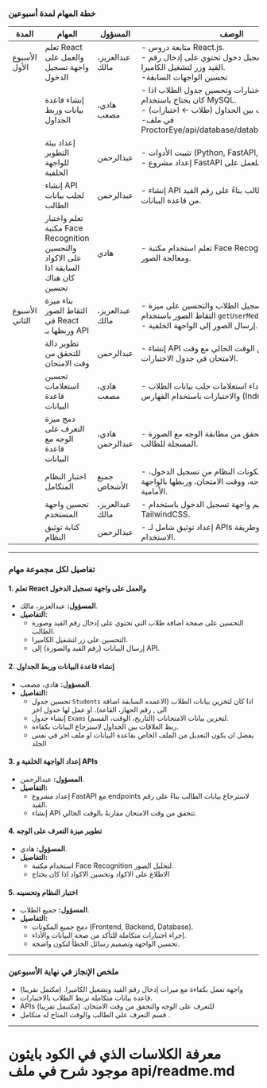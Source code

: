 ### **خطة المهام لمدة أسبوعين**

| **المدة**      | **المهام**                                                                          | **المسؤول**     | **الوصف**                                                                                                                                                                             |
| -------------- | ----------------------------------------------------------------------------------- | --------------- | ------------------------------------------------------------------------------------------------------------------------------------------------------------------------------------- |
| الأسبوع الأول  | تعلم React والعمل على واجهة تسجيل الدخول                                            | عبدالعزيز، مالك | - متابعة دروس React.js. <br> - تحسين صفحة تسجيل دخول تحتوي على إدخال رقم القيد وزر لتشغيل الكاميرا. <br> -تحسين الواجهات السابقة                                                      |
|                | إنشاء قاعدة بيانات وربط الجداول                                                     | هادي، مصعب      | - إنشاء جداول الاختبارات وتحسين جدول الطلاب اذا كان يحتاج باستخدام MySQL. <br> - ربط العلاقات بين الجداول (طلاب ← اختبارات) <br> -في ملف ProctorEye/api/database/database_manager.py. |
|                | إعداد بيئة التطوير للواجهة الخلفية                                                  | عبدالرحمن       | - تثبيت الأدوات (Python, FastAPI, MySQL). <br> - إعداد مشروع FastAPI للعمل على APIs.                                                                                                  |
|                | إنشاء API لجلب بيانات الطالب                                                        | عبدالرحمن       | - إنشاء API لاسترجاع بيانات الطالب بناءً على رقم القيد من قاعدة البيانات.                                                                                                             |
|                | تعلم واختبار مكتبة Face Recognition والتحسين على الاكواد السابقة اذا كان هناك تحسين | هادي            | - تعلم استخدام مكتبة Face Recognition لتحديد ومعالجة الصور.                                                                                                                           |
| الأسبوع الثاني | بناء ميزة التقاط الصور في React وربطها بـ API                                       | عبدالعزيز، مالك | - تحسين صفحة تسجيل الطلاب والتحسين على ميزة التقاط الصور باستخدام `getUserMedia`. <br> - إرسال الصور إلى الواجهة الخلفية.                                                             |
|                | تطوير دالة للتحقق من وقت الامتحان                                                   | عبدالرحمن       | - إنشاء API تتحقق من توافق الوقت الحالي مع وقت الامتحان في جدول الاختبارات.                                                                                                           |
|                | تحسين استعلامات قاعدة البيانات                                                      | هادي، مصعب      | - تحسين أداء استعلامات جلب بيانات الطلاب والاختبارات باستخدام الفهارس (Indexes).                                                                                                      |
|                | دمج ميزة التعرف على الوجه مع قاعدة البيانات                                         | هادي، عبدالرحمن | - تطوير دالة تتحقق من مطابقة الوجه مع الصورة المسجلة للطالب.                                                                                                                          |
|                | اختبار النظام المتكامل                                                              | جميع الأشخاص    | - اختبار جميع مكونات النظام من تسجيل الدخول، والتحقق من الوجه، ووقت الامتحان، وربطها بالواجهة الأمامية.                                                                               |
|                | تحسين واجهة المستخدم                                                                | عبدالعزيز، مالك | - تحسين تصميم واجهة تسجيل الدخول باستخدام TailwindCSS.                                                                                                                                |
|                | كتابة توثيق النظام                                                                  | عبدالرحمن       | - إعداد توثيق شامل لـ APIs والجداول وطريقة الاستخدام.                                                                                                                                 |

---

### **تفاصيل لكل مجموعة مهام**

#### **1. تعلم React والعمل على واجهة تسجيل الدخول**

- **المسؤول:** عبدالعزيز، مالك.
- **التفاصيل:**
  - التحسين على صفحة اضافة طلاب التي تحتوي على إدخال رقم القيد وصورة الطالب.
  - التحسين على زر لتشغيل الكاميرا.
  - إرسال البيانات (رقم القيد والصورة) إلى API.

#### **2. إنشاء قاعدة البيانات وربط الجداول**

- **المسؤول:** هادي، مصعب.
- **التفاصيل:**
  - تحسين جدول `Students` اذا كان لتخزين بيانات الطلاب (الاعمده السابقة اضافة الى , رقم الجهاز، القاعة). او عمل لها جدول اخر
  - إنشاء جدول `Exams` لتخزين بيانات الامتحانات (التاريخ، الوقت، القسم).
  - ربط العلاقات بين الجداول لاسترجاع البيانات بكفاءة.
  - يفضل ان يكون التعديل من الملف الخاص بقاعدة البيانات او ملف اخر في نفس الجلد

#### **3. إعداد الواجهة الخلفية و APIs**

- **المسؤول:** عبدالرحمن.
- **التفاصيل:**
  - إعداد مشروع FastAPI مع endpoints لاسترجاع بيانات الطالب بناءً على رقم القيد.
  - إنشاء API تتحقق من وقت الامتحان مقارنةً بالوقت الحالي.

#### **4. تطوير ميزة التعرف على الوجه**

- **المسؤول:** هادي.
- **التفاصيل:**
  - استخدام مكتبة Face Recognition لتحليل الصور.
  - الاطلاع على الاكواد وتحسين الاكواد اذا كان يحتاج

#### **5. اختبار النظام وتحسينه**

- **المسؤول:** جميع الطلاب.
- **التفاصيل:**
  - دمج جميع المكونات (Frontend, Backend, Database).
  - إجراء اختبارات متكاملة للتأكد من صحة البيانات والأداء.
  - تحسين الواجهة وتصميم رسائل الخطأ لتكون واضحة.

---

### **ملخص الإنجاز في نهاية الأسبوعين**

- واجهة تعمل بكفاءة مع ميزات إدخال رقم القيد وتشغيل الكاميرا. (مكتمل تقريبا)
- قاعدة بيانات متكاملة تربط الطلاب بالاختبارات.
- APIs للتعرف على الوجه والتحقق من وقت الامتحان. (مكتبمل تقريبا)
- قسم التعرف على الطالب والوقت المتاح له متكامل .

---

# معرفة الكلاسات الذي في الكود بايثون موجود شرح في ملف api/readme.md
